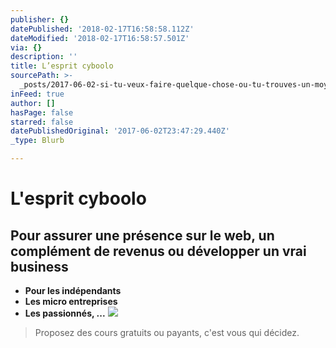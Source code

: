 ```yaml
---
publisher: {}
datePublished: '2018-02-17T16:58:58.112Z'
dateModified: '2018-02-17T16:58:57.501Z'
via: {}
description: ''
title: L’esprit cyboolo
sourcePath: >-
  _posts/2017-06-02-si-tu-veux-faire-quelque-chose-ou-tu-trouves-un-moyen-ou-tu.md
inFeed: true
author: []
hasPage: false
starred: false
datePublishedOriginal: '2017-06-02T23:47:29.440Z'
_type: Blurb

---
```

# L'esprit cyboolo

## Pour assurer une présence sur le web, un complément de revenus ou développer un vrai business

* **Pour les indépendants**
* **Les micro entreprises**
* **Les passionnés, ...**
![](https://the-grid-user-content.s3-us-west-2.amazonaws.com/66a9340e-6624-41df-bc1a-469854f134d7.png)

> Proposez des cours gratuits ou payants, c'est vous qui décidez.